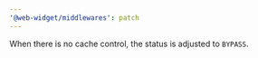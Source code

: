 ```yaml
---
'@web-widget/middlewares': patch
---
```


When there is no cache control, the status is adjusted to `BYPASS`.
